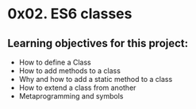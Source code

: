 # 0x02. ES6 classes

## Learning objectives for this project:
- How to define a Class
- How to add methods to a class
- Why and how to add a static method to a class
- How to extend a class from another
- Metaprogramming and symbols